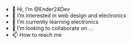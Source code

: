 - 👋 Hi, I’m @Ender24Dev
- 👀 I’m interested in web design and electronics
- 🌱 I’m currently learning electronics
- 💞️ I’m looking to collaborate on ...
- 📫 How to reach me 

<!---
Ender24Dev/Ender24Dev is a ✨ special ✨ repository because its `README.md` (this file) appears on your GitHub profile.
You can click the Preview link to take a look at your changes.
--->
